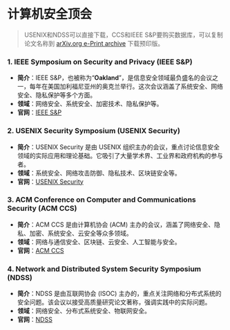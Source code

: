# 计算机安全顶会

> USENIX和NDSS可以直接下载，CCS和IEEE S&P要购买数据库，可以复制论文名称到 [arXiv.org e-Print archive](https://link.zhihu.com/?target=https%3A//arxiv.org/) 下载预印版。

### 1. **IEEE Symposium on Security and Privacy (IEEE S&P)**

   - **简介**：IEEE S&P，也被称为“**Oakland**”，是信息安全领域最负盛名的会议之一，每年在美国加利福尼亚州的奥克兰举行。这次会议涵盖了系统安全、网络安全、隐私保护等多个方面。
   - **领域**：网络安全、系统安全、加密技术、隐私保护等。
   - **官网**：[IEEE S&P](https://www.ieee-security.org/TC/SP/)

### 2. **USENIX Security Symposium (USENIX Security)**
   - **简介**：USENIX Security 是由 USENIX 组织主办的会议，重点讨论信息安全领域的实际应用和理论基础。它吸引了大量学术界、工业界和政府机构的参与者。
   - **领域**：系统安全、网络攻击防御、隐私技术、区块链安全等。
   - **官网**：[USENIX Security](https://www.usenix.org/conferences)

### 3. **ACM Conference on Computer and Communications Security (ACM CCS)**
   - **简介**：ACM CCS 是由计算机协会 (ACM) 主办的会议，涵盖了网络安全、隐私、加密、系统安全、云安全等众多领域。
   - **领域**：网络与通信安全、区块链、云安全、人工智能与安全。
   - **官网**：[ACM CCS](https://www.sigsac.org/ccs/)

### 4. **Network and Distributed System Security Symposium (NDSS)**
   - **简介**：NDSS 是由互联网协会 (ISOC) 主办的，重点关注网络和分布式系统的安全问题。该会议以接受高质量研究论文著称，强调实践中的实际问题。
   - **领域**：网络安全、分布式系统安全、物联网安全。
   - **官网**：[NDSS](https://www.ndss-symposium.org/)

